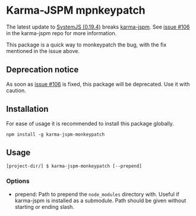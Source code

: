 Karma-JSPM mpnkeypatch
===

The latest update to [SystemJS (0.19.4)](https://github.com/systemjs/systemjs/tree/0.19.4) breaks [karma-jspm](https://github.com/Workiva/karma-jspm). See [issue #106](https://github.com/Workiva/karma-jspm/issues/106) in the karma-jspm repo for more information.

This package is a quick way to monkeypatch the bug, with the fix mentioned in the issue above.

## Deprecation notice
As soon as [issue #106](https://github.com/Workiva/karma-jspm/issues/106) is fixed, this package will be deprecated. Use it with caution.

## Installation
For ease of usage it is recommended to install this package globally.

`npm install -g karma-jspm-monkeypatch`

## Usage
`[project-dir/] $ karma-jspm-monkeypatch [--prepend]`

### Options

- prepend: Path to prepend the `node_modules` directory with. Useful if karma-jspm is installed as a submodule. Path should be given without starting or ending slash.

